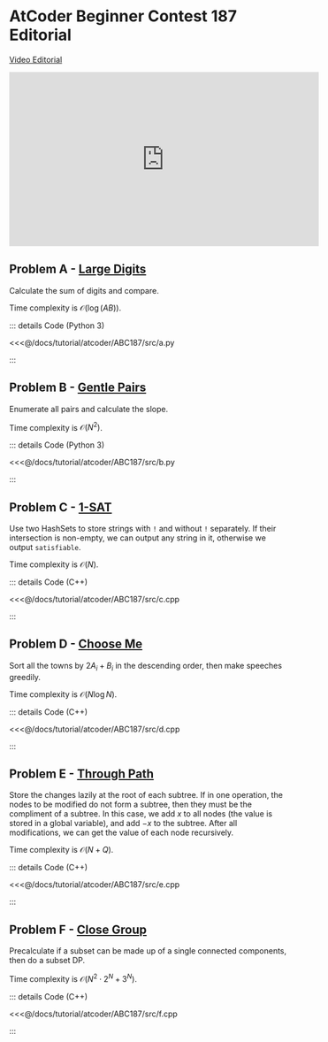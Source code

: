 # AtCoder Beginner Contest 187 Editorial

[Video Editorial](https://www.youtube.com/watch?v=pcPlZAiC3HY)

<iframe width="560" height="315" src="https://www.youtube.com/embed/pcPlZAiC3HY" frameborder="0" allow="accelerometer; autoplay; clipboard-write; encrypted-media; gyroscope; picture-in-picture" allowfullscreen></iframe>

## Problem A - [Large Digits](https://atcoder.jp/contests/abc187/tasks/abc187_a)

Calculate the sum of digits and compare.

Time complexity is $\mathcal{O}(\log(AB))$.

::: details Code (Python 3)

<<<@/docs/tutorial/atcoder/ABC187/src/a.py

:::

## Problem B - [Gentle Pairs](https://atcoder.jp/contests/abc187/tasks/abc187_b)

Enumerate all pairs and calculate the slope.

Time complexity is $\mathcal{O}(N^2)$.

::: details Code (Python 3)

<<<@/docs/tutorial/atcoder/ABC187/src/b.py

:::

## Problem C - [1-SAT](https://atcoder.jp/contests/abc187/tasks/abc187_c)

Use two HashSets to store strings with `!` and without `!` separately. If their intersection is non-empty, we can output any string in it, otherwise we output `satisfiable`.

Time complexity is $\mathcal{O}(N)$.

::: details Code (C++)

<<<@/docs/tutorial/atcoder/ABC187/src/c.cpp

:::

## Problem D - [Choose Me](https://atcoder.jp/contests/abc187/tasks/abc187_d)

Sort all the towns by $2A_i+B_i$ in the descending order, then make speeches greedily.

Time complexity is $\mathcal{O}(N\log N)$.

::: details Code (C++)

<<<@/docs/tutorial/atcoder/ABC187/src/d.cpp

:::

## Problem E - [Through Path](https://atcoder.jp/contests/abc187/tasks/abc187_e)

Store the changes lazily at the root of each subtree. If in one operation, the nodes to be modified do not form a subtree, then they must be the compliment of a subtree. In this case, we add $x$ to all nodes (the value is stored in a global variable), and add $-x$ to the subtree. After all modifications, we can get the value of each node recursively.

Time complexity is $\mathcal{O}(N+Q)$.

::: details Code (C++)

<<<@/docs/tutorial/atcoder/ABC187/src/e.cpp

:::

## Problem F - [Close Group](https://atcoder.jp/contests/abc187/tasks/abc187_f)

Precalculate if a subset can be made up of a single connected components, then do a subset DP.

Time complexity is $\mathcal{O}(N^2\cdot2^N+3^N)$.

::: details Code (C++)

<<<@/docs/tutorial/atcoder/ABC187/src/f.cpp

:::

<Utterances />
